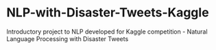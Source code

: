 # NLP-with-Disaster-Tweets-Kaggle
Introductory project to NLP developed for Kaggle competition - Natural Language Processing with Disaster Tweets

